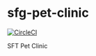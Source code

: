 # sfg-pet-clinic

[![CircleCI](https://circleci.com/gh/krzych256/sfg-pet-clinic.svg?style=svg)](https://circleci.com/gh/krzych256/sfg-pet-clinic)

SFT Pet Clinic

